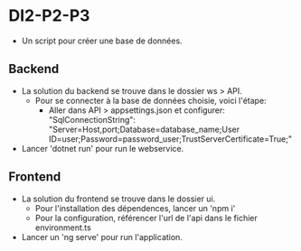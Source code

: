 # DI2-P2-P3
- Un script pour créer une base de données.
## Backend
- La solution du backend se trouve dans le dossier ws > API.
  - Pour se connecter à la base de données choisie, voici l'étape:
    - Aller dans API > appsettings.json et configurer:
        "SqlConnectionString": "Server=Host,port;Database=database_name;User ID=user;Password=password_user;TrustServerCertificate=True;"
- Lancer 'dotnet run' pour run le webservice.

## Frontend
- La solution du frontend se trouve dans le dossier ui.
  - Pour l'installation des dépendences, lancer un 'npm i'
  - Pour la configuration, référencer l'url de l'api dans le fichier environment.ts
- Lancer un 'ng serve' pour run l'application.
